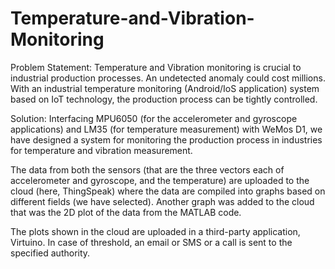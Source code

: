 # Temperature-and-Vibration-Monitoring
Problem Statement:
Temperature and Vibration monitoring is crucial to industrial production processes. An undetected anomaly could cost millions. With an industrial temperature monitoring (Android/IoS application) system based on IoT technology, the production process can be tightly controlled.

 
Solution:
Interfacing MPU6050 (for the accelerometer and gyroscope applications) and LM35 (for temperature measurement) with WeMos D1, we have designed a system for monitoring the production process in industries for temperature and vibration measurement.

The data from both the sensors (that are the three vectors each of accelerometer and gyroscope, and the temperature) are uploaded to the cloud (here, ThingSpeak) where the data are compiled into graphs based on different fields (we have selected). Another graph was added to the cloud that was the 2D plot of the data from the MATLAB code.

The plots shown in the cloud are uploaded in a third-party application, Virtuino. In case of threshold, an email or SMS or a call is sent to the specified authority.

